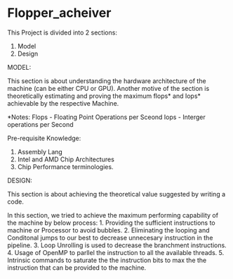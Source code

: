 # Flopper_acheiver

This Project is divided into 2 sections:

  1. Model
  2. Design
  
  
  MODEL:
  
   This section is about understanding the hardware architecture of the machine (can be either CPU or GPU).
   Another motive of the section is theoretically estimating and proving the maximum flops* and Iops* achievable by the respective            Machine.
    
   *Notes: Flops - Floating Point Operations per Sceond
           Iops  - Interger operations per Second
            
  Pre-requisite Knowledge:
  1. Assembly Lang
  2. Intel and AMD Chip Architectures
  3. Chip Performance terminologies.
  
  
  
  DESIGN:
  
   This section is about achieving the theoretical value suggested by writing a code.
      
   In this section, we tried to achieve the maximum performing capability of the machine by below process:
        1. Providing the sufficient instructions to machine or Processor to avoid bubbles.
        2. Eliminating the looping and Conditonal jumps to our best to decrease unnecesary instruction in the pipeline.
        3. Loop Unrolling is used to decrease the branchment instructions.
        4. Usage of OpenMP to parllel the instruction to all the available threads.
        5. Intrinsic commands to saturate the the instruction bits to max the the instruction that can be provided to the machine.
